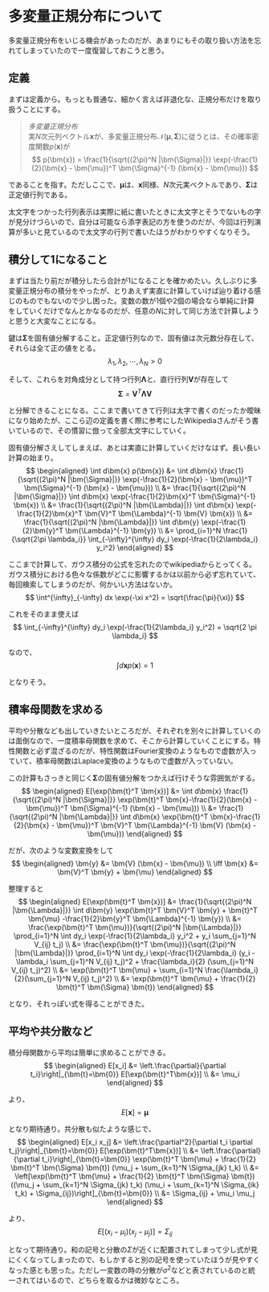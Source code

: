 # 多変量正規分布について

多変量正規分布をいじる機会があったのだが、あまりにもその取り扱い方法を忘れてしまっていたので一度復習しておこうと思う。

## 定義

まずは定義から。もっとも普通な、細かく言えば非退化な、正規分布だけを取り扱うことにする。

> *多変量正規分布*  
> 実$N$次元列ベクトル$\bm{x}$が、多変量正規分布$\mathcal{N}(\bm{\mu}, \bm{\Sigma})$に従うとは、その確率密度関数$p(\bm{x})$が
$$
p(\bm{x}) = \frac{1}{\sqrt{(2\pi)^N |\bm{\Sigma}|}} \exp(-\frac{1}{2}(\bm{x} - \bm{\mu})^T \bm{\Sigma}^{-1} (\bm{x} - \bm{\mu}))
$$

であることを指す。ただしここで、$\bm{\mu}$は、$\bm{x}$同様、$N$次元実ベクトルであり、$\bm{\Sigma}$は正定値行列である。

太文字をつかった行列表示は実際に紙に書いたときに太文字とそうでないもの字が見分けづらいので、自分は可能なら添字表記の方を使うのだが、今回は行列演算が多いと見ているので太文字の行列で書いたほうがわかりやすくなりそう。

## 積分して$1$になること

まずは当たり前だが積分したら合計が$1$になることを確かめたい。久しぶりに多変量正規分布の積分をやったが、とりあえず実直に計算していけば辿り着ける感じのものでもないので少し困った。変数の数が1個や2個の場合なら単純に計算をしていくだけでなんとかなるのだが、任意の$N$に対して同じ方法で計算しようと思うと大変なことになる。

鍵は$\bm{\Sigma}$を固有値分解すること。正定値行列なので、固有値は次元数分存在して、それらは全て正の値をとる。
$$
\lambda_1, \lambda_2, \cdots, \lambda_N > 0
$$

そして、これらを対角成分として持つ行列$\bm{\Lambda}$と、直行行列$\bm{V}$が存在して
$$
\bm{\Sigma} = \bm{V}^T \bm{\Lambda} \bm{V}
$$

と分解できることになる。ここまで書いてきて行列は太字で書くのだったか曖昧になり始めたが、ここら辺の定義を書く際に参考にしたWikipediaさんがそう書いているので、その慣習に倣って全部太文字にしていく。

固有値分解さえしてしまえば、あとは実直に計算していくだけなはず。長い長い計算の始まり。
$$
\begin{aligned}
\int d\bm{x} p(\bm{x}) &= \int d\bm{x} \frac{1}{\sqrt{(2\pi)^N |\bm{\Sigma}|}} \exp(-\frac{1}{2}(\bm{x} - \bm{\mu})^T \bm{\Sigma}^{-1} (\bm{x} - \bm{\mu})) \\
&= \frac{1}{\sqrt{(2\pi)^N |\bm{\Sigma}|}} \int d\bm{x}  \exp(-\frac{1}{2}\bm{x}^T \bm{\Sigma}^{-1} \bm{x}) \\
&= \frac{1}{\sqrt{(2\pi)^N |\bm{\Lambda}|}} \int d\bm{x}  \exp(-\frac{1}{2}\bm{x}^T \bm{V}^T \bm{\Lambda}^{-1} \bm{V} \bm{x}) \\
&= \frac{1}{\sqrt{(2\pi)^N |\bm{\Lambda}|}} \int d\bm{y}  \exp(-\frac{1}{2}\bm{y}^T \bm{\Lambda}^{-1} \bm{y}) \\
&= \prod_{i=1}^N \frac{1}{\sqrt{2\pi \lambda_i}} \int_{-\infty}^{\infty} dy_i \exp(-\frac{1}{2\lambda_i} y_i^2)
\end{aligned}
$$

ここまで計算して、ガウス積分の公式を忘れたのでwikipediaからとってくる。ガウス積分における色々な係数がどこに影響するかは以前から必ず忘れていて、毎回検索してしまうのだが、何かいい方法はないか。
$$
\int^{\infty}_{-\infty} dx \exp(-\xi x^2) = \sqrt{\frac{\pi}{\xi}}
$$

これをそのまま使えば
$$
\int_{-\infty}^{\infty} dy_i \exp(-\frac{1}{2\lambda_i} y_i^2) = \sqrt{2 \pi \lambda_i}
$$

なので、
$$
\int d\bm{x} p(\bm{x}) = 1
$$

となりそう。

## 積率母関数を求める

平均や分散なども出していきたいところだが、それぞれを別々に計算していくのは面倒なので、一度積率母関数を求めて、そこから計算していくことにする。特性関数と必ず混ざるのだが、特性関数はFourier変換のようなもので虚数が入っていて、積率母関数はLaplace変換のようなもので虚数が入っていない。

この計算もさっきと同じく$\bm{\Sigma}$の固有値分解をつかえば行けそうな雰囲気がする。
$$
\begin{aligned}
E[\exp(\bm{t}^T \bm{x})] &= \int d\bm{x} \frac{1}{\sqrt{(2\pi)^N |\bm{\Sigma}|}} \exp(\bm{t}^T \bm{x}-\frac{1}{2}(\bm{x} - \bm{\mu})^T \bm{\Sigma}^{-1} (\bm{x} - \bm{\mu})) \\
&= \frac{1}{\sqrt{(2\pi)^N |\bm{\Lambda}|}} \int d\bm{x} \exp(\bm{t}^T \bm{x}-\frac{1}{2}(\bm{x} - \bm{\mu})^T \bm{V}^T \bm{\Lambda}^{-1} \bm{V} (\bm{x} - \bm{\mu}))
\end{aligned}
$$

だが、次のような変数変換をして
$$
\begin{aligned}
\bm{y} &= \bm{V} (\bm{x} - \bm{\mu}) \\
\iff \bm{x} &= \bm{V}^T \bm{y} + \bm{\mu}
\end{aligned}
$$

整理すると
$$
\begin{aligned}
E[\exp(\bm{t}^T \bm{x})] &= \frac{1}{\sqrt{(2\pi)^N |\bm{\Lambda}|}} \int d\bm{y} \exp(\bm{t}^T \bm{V}^T \bm{y} + \bm{t}^T \bm{\mu} -\frac{1}{2}\bm{y}^T \bm{\Lambda}^{-1} \bm{y}) \\
&= \frac{\exp(\bm{t}^T \bm{\mu})}{\sqrt{(2\pi)^N |\bm{\Lambda}|}} \prod_{i=1}^N \int dy_i \exp(-\frac{1}{2\lambda_i} y_i^2 + y_i \sum_{j=1}^N V_{ij} t_j) \\
&= \frac{\exp(\bm{t}^T \bm{\mu})}{\sqrt{(2\pi)^N |\bm{\Lambda}|}} \prod_{i=1}^N \int dy_i \exp(-\frac{1}{2\lambda_i} (y_i - \lambda_i \sum_{j=1}^N V_{ij} t_j)^2 + \frac{\lambda_i}{2} (\sum_{j=1}^N V_{ij} t_j)^2) \\
&= \exp(\bm{t}^T \bm{\mu} + \sum_{i=1}^N \frac{\lambda_i}{2}(\sum_{j=1}^N V_{ij} t_j)^2) \\
&= \exp(\bm{t}^T \bm{\mu} + \frac{1}{2} \bm{t}^T \bm{\Sigma} \bm{t})
\end{aligned}
$$

となり、それっぽい式を得ることができた。

## 平均や共分散など

積分母関数から平均は簡単に求めることができる。
$$
\begin{aligned}
E[x_i] &= \left.\frac{\partial}{\partial t_i}\right|_{\bm{t}=\bm{0}} E[\exp(\bm{t}^T\bm{x})] \\
&= \mu_i
\end{aligned}
$$

より、
$$
E[\bm{x}] = \bm{\mu}
$$

となり期待通り。共分散も似たような感じで、
$$
\begin{aligned}
E[x_i x_j] &= \left.\frac{\partial^2}{\partial t_i \partial t_j}\right|_{\bm{t}=\bm{0}} E[\exp(\bm{t}^T\bm{x})] \\
&= \left.\frac{\partial}{\partial t_i}\right|_{\bm{t}=\bm{0}} \exp(\bm{t}^T \bm{\mu} + \frac{1}{2} \bm{t}^T \bm{\Sigma} \bm{t}) (\mu_j + \sum_{k=1}^N \Sigma_{jk} t_k) \\
&= \left[\exp(\bm{t}^T \bm{\mu} + \frac{1}{2} \bm{t}^T \bm{\Sigma} \bm{t}) ((\mu_j + \sum_{k=1}^N \Sigma_{jk} t_k) (\mu_i + \sum_{k=1}^N \Sigma_{ik} t_k) + \Sigma_{ij})\right]_{\bm{t}=\bm{0}} \\
&= \Sigma_{ij} + \mu_i \mu_j
\end{aligned}
$$

より、
$$
E[(x_i-\mu_i)(x_j-\mu_j)] = \Sigma_{ij}
$$

となって期待通り。和の記号と分散の$\Sigma$が近くに配置されてしまって少し式が見にくくなってしまったので、もしかすると別の記号を使っていたほうが見やすくなった感とも思った。ただし一変数の時の分散が$\sigma^2$などと表されているのと統一されてはいるので、どちらを取るかは微妙なところ。
